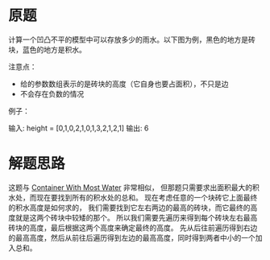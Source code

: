 # 原题
计算一个凹凸不平的模型中可以存放多少的雨水。以下图为例，黑色的地方是砖块，蓝色的地方是积水。

注意点：

  - 给的参数数组表示的是砖块的高度（它自身也要占面积），不只是边
  - 不会存在负数的情况

例子：

输入: height = [0,1,0,2,1,0,1,3,2,1,2,1] 输出: 6

# 解题思路
这题与 [Container With Most Water](https://leetcode.com/problems/container-with-most-water/description/) 非常相似，
但那题只需要求出面积最大的积水处，而现在要找到所有的积水处的总和。
现在考虑任意的一个块砖它上面最终的积水高度是如何求的，
我们需要找到它左右两边的最高的砖块，而它最终的高度就是这两个砖块中较矮的那个。
所以我们需要先遍历来得到每个砖块左右最高砖块的高度，最后根据这两个高度来确定最终的高度。
先从后往前遍历得到右边的最高高度，然后从前往后遍历得到左边的最高高度，同时得到两者中小的一个加入总和。
